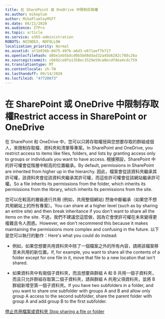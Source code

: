 ```yaml
---
title: 在 SharePoint 或 OneDrive 中限制存取權
ms.author: mikeplum
author: MikePlumleyMSFT
ms.date: 04/21/2020
ms.audience: ITPro
ms.topic: article
ms.service: o365-administration
ROBOTS: NOINDEX, NOFOLLOW
localization_priority: Normal
ms.assetid: af1b936b-0475-497b-a6d3-e671aef7b717
ms.openlocfilehash: d8be1eb5bdcd0b5b08ddad32a45b6282c788c26a
ms.sourcegitcommit: c6692ce0fa1358ec3529e59ca0ecdfdea4cdc759
ms.translationtype: MT
ms.contentlocale: zh-TW
ms.lasthandoff: 09/14/2020
ms.locfileid: "47720673"
---
```

# <a name="restrict-access-in-sharepoint-or-onedrive"></a><span data-ttu-id="f7eb1-102">在 SharePoint 或 OneDrive 中限制存取權</span><span class="sxs-lookup"><span data-stu-id="f7eb1-102">Restrict access in SharePoint or OneDrive</span></span>

<span data-ttu-id="f7eb1-103">在 SharePoint 和 OneDrive 中，您可以只將存取權授與您想要存取的群組或個人，來限制存取檔、資料夾和清單等專案。</span><span class="sxs-lookup"><span data-stu-id="f7eb1-103">In SharePoint and OneDrive, you restrict access to items like files, folders, and lists by granting access only to groups or individuals you want to have access.</span></span> <span data-ttu-id="f7eb1-104">根據預設，SharePoint 中的許可權會從階層中較高的位置繼承。</span><span class="sxs-lookup"><span data-stu-id="f7eb1-104">By default, permissions in SharePoint are inherited from higher up in the hierarchy.</span></span> <span data-ttu-id="f7eb1-105">因此，檔案會從該資料夾繼承其許可權，該資料夾會從該資料夾繼承其許可權，而這些許可權會從該網站繼承許可權。</span><span class="sxs-lookup"><span data-stu-id="f7eb1-105">So a file inherits its permissions from the folder, which inherits its permissions from the library, which inherits its permissions from the site.</span></span>
  
<span data-ttu-id="f7eb1-106">您可以在較高的層級進行共用 (例如，共用整個網站) 然後中斷繼承（如果您不想共用網站上的所有專案）。</span><span class="sxs-lookup"><span data-stu-id="f7eb1-106">You can share at a higher level (such as by sharing an entire site) and then break inheritance if you don't want to share all the items on the site.</span></span> <span data-ttu-id="f7eb1-107">不過，我們不建議您這麼做，因為它會使許可權在未來變得更複雜且令人困惑。</span><span class="sxs-lookup"><span data-stu-id="f7eb1-107">However, we don't recommend this because it makes maintaining the permissions more complex and confusing in the future.</span></span> <span data-ttu-id="f7eb1-108">以下是您可以執行的動作：</span><span class="sxs-lookup"><span data-stu-id="f7eb1-108">Here's what you could do instead:</span></span>
  
- <span data-ttu-id="f7eb1-109">例如，如果您想要共用資料夾中除了一個檔案之外的所有內容，請將該檔案移至未共用的新位置。</span><span class="sxs-lookup"><span data-stu-id="f7eb1-109">If, for example, you want to share all the contents of a folder except for one file in it, move that file to a new location that isn't shared.</span></span>
    
- <span data-ttu-id="f7eb1-110">如果資料夾中有兩個子資料夾，而且想要與群組 A 和 B 共用一個子資料夾，而且只允許群組存取第二個子資料夾，請與群組 A 共用父項資料夾，並將 B 群組新增至第一個子資料夾。</span><span class="sxs-lookup"><span data-stu-id="f7eb1-110">If you have two subfolders in a folder, and you want to share one subfolder with groups A and B and allow only group A access to the second subfolder, share the parent folder with group A and add group B to the first subfolder.</span></span>
    
[<span data-ttu-id="f7eb1-111">停止共用檔案或資料夾 </span><span class="sxs-lookup"><span data-stu-id="f7eb1-111">Stop sharing a file or folder </span></span>](https://go.microsoft.com/fwlink/?linkid=2008861)
  

